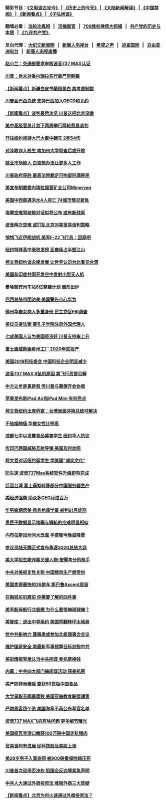 #### 精彩节目：[《文昭谈古论今》](http://134.209.198.168/wenzhao) | [《历史上的今天》](http://134.209.198.168/today-in-history) | [《大陆新闻解读》](http://134.209.198.168/ntdtv-comedy) | [《中国禁闻》](http://134.209.198.168/ntdtv-news) | [《新闻看点》](http://134.209.198.168/news-insight) | [《子弘闲谈》](http://134.209.198.168/zihongxiantan/) 

  #### 翻墙必看： [法轮功真相](http://134.209.198.168:10000/videos/truth.html) &nbsp;&nbsp;|&nbsp;&nbsp; [活摘器官](http://134.209.198.168:10000/videos/res/Organs/) &nbsp;&nbsp;|&nbsp;&nbsp; [709维权律师大抓捕](http://134.209.198.168:10000/videos/709/) &nbsp;&nbsp;|&nbsp;&nbsp; [共产党的历史与本质](http://134.209.198.168:10000/videos/jiuping/) &nbsp;&nbsp;| [《九评共产党》](http://134.209.198.168:10000/videos/jiuping/) 

#### 反向代理： [大纪元新闻网](http://134.209.198.168:10080/) &nbsp;&nbsp;|&nbsp;&nbsp; [新唐人电视台](http://134.209.198.168:8000/) &nbsp;&nbsp;|&nbsp;&nbsp; [希望之声](http://134.209.198.168:8200/) &nbsp;&nbsp;|&nbsp;&nbsp; [追查国际](http://134.209.198.168:10010/) &nbsp;&nbsp;|&nbsp;&nbsp; [自由亚洲电台](http://134.209.198.168:9800/) &nbsp;&nbsp;|&nbsp;&nbsp; [新唐人电视直播](http://134.209.198.168/) 

#### [赵小兰：交通部要求审核波音737 MAX认证](../pages/nsc412/n11125495.md?t=03200036) 

#### [川普：尚未对委内瑞拉实行最严厉制裁](../pages/nsc412/n11125364.md?t=03200036) 

#### [【新闻看点】新疆白皮书颠倒黑白 美考虑制裁](../pages/nsc412/n11125158.md?t=03200036) 

#### [川普会巴西总统 支持巴西加入OECD和北约](../pages/nsc412/n11125224.md?t=03200036) 

#### [【新闻看点】谈判最后攻坚 川普这招北京没辙](../pages/nsc412/n11124773.md?t=03200036) 

#### [美中高级官员计划下两周举行两轮贸易谈判](../pages/nsc412/n11125232.md?t=03200036) 

#### [开往纽约旅游大巴大雾中翻车 2死54伤](../pages/nsc412/n11125299.md?t=03200036) 

#### [对涉欺诈入校生 南加州大学彻查后或开除](../pages/nsc412/n11124970.md?t=03200036) 

#### [就业市场缺人 白宫想办法让更多人工作](../pages/nsc412/n11125237.md?t=03200036) 

#### [川普政府获胜 最高法院裁定可拘留刑满移民](../pages/nsc412/n11125178.md?t=03200036) 

#### [美宣布制裁委内瑞拉国营矿业公司Minerven](../pages/nsc412/n11124750.md?t=03200036) 

#### [美国中西部遇洪水4人死亡 74城市情况紧急](../pages/nsc412/n11124747.md?t=03200036) 

#### [埃塞空难驾驶舱对话拟将公布 或有新线索](../pages/nsc412/n11124659.md?t=03200036) 

#### [波音两次空难 或打乱北京对美贸易谈判策略](../pages/nsc412/n11124570.md?t=03200036) 

#### [悄悄飞近伊朗战机 美军F-22飞行员：回家吧](../pages/nsc412/n11124228.md?t=03200036) 

#### [纽约特殊高中录取发榜 亚裔续占半壁江山](../pages/nsc412/n11124179.md?t=03200036) 

#### [柯文哲纽约谈永续发展 让世界认识台北看见台湾](../pages/nsc412/n11124110.md?t=03200036) 

#### [美国和印度共同开发空中发射小型无人机](../pages/nsc412/n11124071.md?t=03200036) 

#### [曼哈顿宾州车站6亿整建计划 雏形出炉](../pages/nsc412/n11124085.md?t=03200036) 

#### [巴西总统带团访美 美国警告小心华为](../pages/nsc412/n11123069.md?t=03200036) 

#### [佛州华裔女商人多重身份 民主党促FBI调查](../pages/nsc412/n11123820.md?t=03200036) 

#### [美议员提法案 要孔子学院注册外国代理人](../pages/nsc412/n11123437.md?t=03200036) 

#### [七成美国人认为美国经济好 川普支持率上升](../pages/nsc412/n11123076.md?t=03200036) 

#### [富士康威斯康星州工厂 2020年底投产](../pages/nsc412/n11122788.md?t=03200036) 

#### [美国2019科技盛会 中国科技企业明显减少](../pages/nsc412/n11122071.md?t=03200036) 

#### [波音737 MAX 8坠机原因 美飞行员提见解](../pages/nsc412/n11122287.md?t=03200036) 

#### [中方让步是真是假 传川普与幕僚开会协商](../pages/nsc412/n11122251.md?t=03200036) 

#### [苹果发布新iPad Air和iPad Mini 有何亮点](../pages/nsc412/n11122244.md?t=03200036) 

#### [柯文哲纽约出席侨宴：台湾局面非换总统可解决](../pages/nsc412/n11121882.md?t=03200036) 

#### [不抽烟肺癌 华裔女性比例高](../pages/nsc412/n11121870.md?t=03200036) 

#### [成都七中以发霉食品毒害学生 纽约华人抗议](../pages/nsc412/n11121837.md?t=03200036) 

#### [传印巴两国威胁互射导弹 美国及时劝阻](../pages/nsc412/n11121331.md?t=03200036) 

#### [柯文哲对话纽约留学生 学美国“诚实文化”](../pages/nsc412/n11120697.md?t=03200036) 

#### [防失速 波音737Max系统软件升级即将完成](../pages/nsc412/n11120822.md?t=03200036) 

#### [迁回台湾 富士康拟转移部分中国服务器生产](../pages/nsc412/n11120788.md?t=03200036) 

#### [美经济强势 助众多CEO月进百万](../pages/nsc412/n11120429.md?t=03200036) 

#### [华男逾期居美 扬言枪袭学童 被判61月徒刑](../pages/nsc412/n11120103.md?t=03200036) 

#### [黑匣子数据显示埃塞与狮航的空难明显相似](../pages/nsc412/n11120298.md?t=03200036) 

#### [内布拉斯加州河水泛滥 华盛顿今晚或降雪](../pages/nsc412/n11119983.md?t=03200036) 

#### [参议员陆天娜正式宣布角逐2020总统大选](../pages/nsc412/n11120055.md?t=03200036) 

#### [美大学招生欺诈案关键人物:按需考分的枪手](../pages/nsc412/n11119772.md?t=03200036) 

#### [中共对美报复性关税 中国猪肉生产商受创](../pages/nsc412/n11118982.md?t=03200036) 

#### [美国卖得最快的26款车 斯巴鲁Ascent居首](../pages/nsc412/n11114042.md?t=03200036) 

#### [在掏钱买机票前 你需要了解的四件事](../pages/nsc412/n11113789.md?t=03200036) 

#### [美军航母航行北极圈 为什么要带棒球球棒？](../pages/nsc412/n11119318.md?t=03200036) 

#### [美智库：退出中导条约 美国将翻转印太格局](../pages/nsc412/n11118821.md?t=03200036) 

#### [忧中共影响力 蓬佩奥或参加北极理事会会议](../pages/nsc412/n11118513.md?t=03200036) 

#### [维护国家安全 美最新军事预算目标剑指中共](../pages/nsc412/n11118290.md?t=03200036) 

#### [美前情报官承认当中共间谍 卖机密换钱](../pages/nsc412/n11118166.md?t=03200036) 

#### [内幕：中共四大部门搞间谍活动 窃美机密](../pages/nsc412/n11117320.md?t=03200036) 

#### [美严防非洲猪瘟  查获50货柜中国食品](../pages/nsc412/n11117644.md?t=03200036) 

#### [大学录取丑闻暴腐败 美国亚裔教育联盟谴责](../pages/nsc412/n11117620.md?t=03200036) 

#### [严防黑客窃个资 美国海军不再公布军官名单](../pages/nsc412/n11117713.md?t=03200036) 

#### [波音737 MAX飞机有啥问题 更多细节曝光](../pages/nsc412/n11117173.md?t=03200036) 

#### [美国纽瓦克港口缴获100万磅中国走私猪肉](../pages/nsc412/n11117006.md?t=03200036) 

#### [贸易谈判有进展 促科技股及美股上涨](../pages/nsc412/n11117082.md?t=03200036) 

#### [美28岁男子入室盗窃 被900磅重保险箱压死](../pages/nsc412/n11116931.md?t=03200036) 

#### [川普首次动用否决权 阻国会反边境紧急声明](../pages/nsc412/n11116923.md?t=03200036) 

#### [中共人大通过外商投资法 难阻外商三大质疑](../pages/nsc412/n11116492.md?t=03200036) 

#### [【新闻看点】北京为何火速通过外商投资法？](../pages/nsc412/n11116196.md?t=03200036) 

